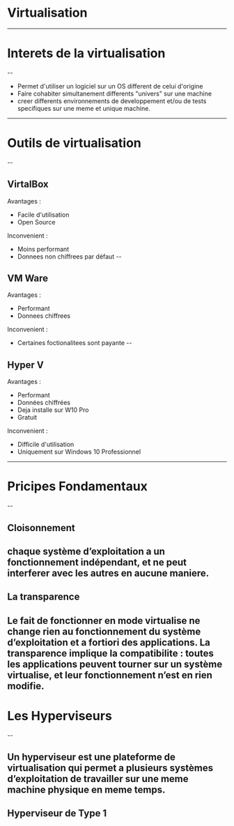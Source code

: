 # Virtualisation
---

# Interets de la virtualisation
--

- Permet d'utiliser un logiciel sur un OS different de celui d'origine
- Faire cohabiter simultanement differents "univers" sur une machine
- creer differents environnements de developpement et/ou de tests specifiques sur une meme et unique machine.
---

# Outils de virtualisation
--

## VirtalBox

Avantages : 
- Facile d'utilisation
- Open Source

Inconvenient :
- Moins performant
- Donnees non chiffrees par défaut
--

## VM Ware
Avantages : 
- Performant 
- Donnees chiffrees

Inconvenient :
- Certaines foctionalitees sont payante 
--

## Hyper V
Avantages : 
- Performant
- Données chiffrées
- Deja installe sur W10 Pro
- Gratuit

Inconvenient :
- Difficile d'utilisation
- Uniquement sur Windows 10 Professionnel
---
 # Pricipes Fondamentaux
 --
 
 ## Cloisonnement
chaque système d’exploitation a un fonctionnement indépendant, et ne peut 
interferer avec les autres en aucune maniere.
--

## La transparence 
Le fait de fonctionner en mode virtualise ne change rien au fonctionnement du 
système d’exploitation et a fortiori des applications. 
La transparence implique la compatibilite : toutes les applications peuvent tourner sur un système virtualise, et leur fonctionnement n’est en rien modifie.
---

# Les Hyperviseurs
--

Un hyperviseur est une plateforme de virtualisation qui permet a plusieurs systèmes d’exploitation de travailler sur une meme machine physique en meme temps. 
--

## Hyperviseur de Type 1

